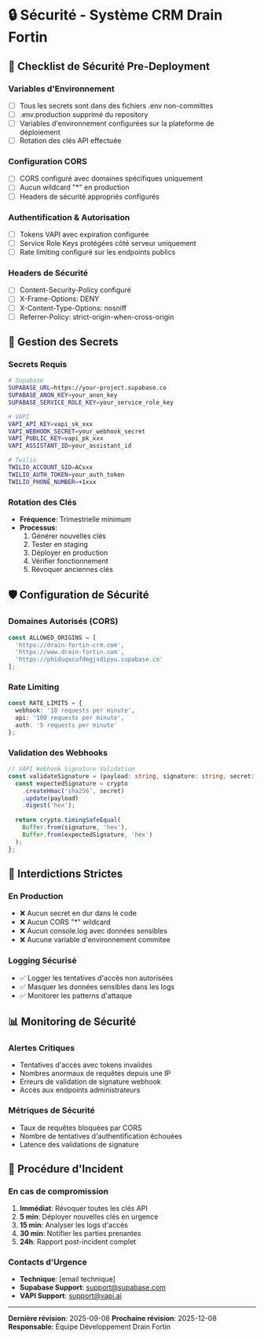 # 🔒 Sécurité - Système CRM Drain Fortin

## 🚨 Checklist de Sécurité Pre-Deployment

### Variables d'Environnement
- [ ] Tous les secrets sont dans des fichiers .env non-committes
- [ ] .env.production supprimé du repository
- [ ] Variables d'environnement configurées sur la plateforme de déploiement
- [ ] Rotation des clés API effectuée

### Configuration CORS
- [ ] CORS configuré avec domaines spécifiques uniquement
- [ ] Aucun wildcard "*" en production
- [ ] Headers de sécurité appropriés configurés

### Authentification & Autorisation
- [ ] Tokens VAPI avec expiration configurée
- [ ] Service Role Keys protégées côté serveur uniquement
- [ ] Rate limiting configuré sur les endpoints publics

### Headers de Sécurité
- [ ] Content-Security-Policy configuré
- [ ] X-Frame-Options: DENY
- [ ] X-Content-Type-Options: nosniff
- [ ] Referrer-Policy: strict-origin-when-cross-origin

## 🔑 Gestion des Secrets

### Secrets Requis
```bash
# Supabase
SUPABASE_URL=https://your-project.supabase.co
SUPABASE_ANON_KEY=your_anon_key
SUPABASE_SERVICE_ROLE_KEY=your_service_role_key

# VAPI
VAPI_API_KEY=vapi_sk_xxx
VAPI_WEBHOOK_SECRET=your_webhook_secret
VAPI_PUBLIC_KEY=vapi_pk_xxx
VAPI_ASSISTANT_ID=your_assistant_id

# Twilio
TWILIO_ACCOUNT_SID=ACxxx
TWILIO_AUTH_TOKEN=your_auth_token
TWILIO_PHONE_NUMBER=+1xxx
```

### Rotation des Clés
- **Fréquence**: Trimestrielle minimum
- **Processus**: 
  1. Générer nouvelles clés
  2. Tester en staging
  3. Déployer en production
  4. Vérifier fonctionnement
  5. Révoquer anciennes clés

## 🛡️ Configuration de Sécurité

### Domaines Autorisés (CORS)
```typescript
const ALLOWED_ORIGINS = [
  'https://drain-fortin-crm.com',
  'https://www.drain-fortin.com',
  'https://phiduqxcufdmgjvdipyu.supabase.co'
];
```

### Rate Limiting
```typescript
const RATE_LIMITS = {
  webhook: '10 requests per minute',
  api: '100 requests per minute',
  auth: '5 requests per minute'
};
```

### Validation des Webhooks
```typescript
// VAPI Webhook Signature Validation
const validateSignature = (payload: string, signature: string, secret: string): boolean => {
  const expectedSignature = crypto
    .createHmac('sha256', secret)
    .update(payload)
    .digest('hex');
  
  return crypto.timingSafeEqual(
    Buffer.from(signature, 'hex'),
    Buffer.from(expectedSignature, 'hex')
  );
};
```

## 🚫 Interdictions Strictes

### En Production
- ❌ Aucun secret en dur dans le code
- ❌ Aucun CORS "*" wildcard
- ❌ Aucun console.log avec données sensibles
- ❌ Aucune variable d'environnement commitee

### Logging Sécurisé
- ✅ Logger les tentatives d'accès non autorisées
- ✅ Masquer les données sensibles dans les logs
- ✅ Monitorer les patterns d'attaque

## 📊 Monitoring de Sécurité

### Alertes Critiques
- Tentatives d'accès avec tokens invalides
- Nombres anormaux de requêtes depuis une IP
- Erreurs de validation de signature webhook
- Accès aux endpoints administrateurs

### Métriques de Sécurité
- Taux de requêtes bloquées par CORS
- Nombre de tentatives d'authentification échouées
- Latence des validations de signature

## 🔄 Procédure d'Incident

### En cas de compromission
1. **Immédiat**: Révoquer toutes les clés API
2. **5 min**: Déployer nouvelles clés en urgence
3. **15 min**: Analyser les logs d'accès
4. **30 min**: Notifier les parties prenantes
5. **24h**: Rapport post-incident complet

### Contacts d'Urgence
- **Technique**: [email technique]
- **Supabase Support**: support@supabase.com
- **VAPI Support**: support@vapi.ai

---

**Dernière révision**: 2025-09-08
**Prochaine révision**: 2025-12-08
**Responsable**: Équipe Développement Drain Fortin